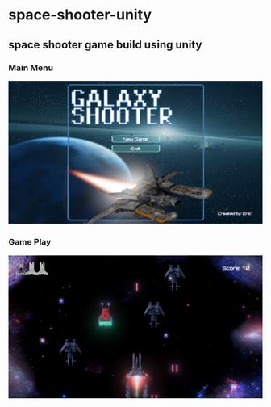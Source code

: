 # space-shooter-unity
## space shooter game build using unity

### Main Menu
![alt text](https://github.com/ericseonulee/space-shooter-unity/blob/main/screenshot.png?raw=true)

### Game Play
![alt text](https://github.com/ericseonulee/space-shooter-unity/blob/main/screenshot_1.png?raw=true)

